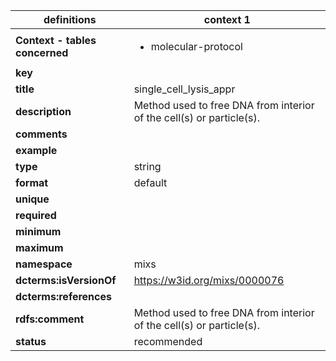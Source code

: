 

| definitions | context 1 |
|-|-|
| **Context - tables concerned** | <ul><li>molecular-protocol</li></ul> |
| **key** |  |
| **title** | single_cell_lysis_appr |
| **description** | Method used to free DNA from interior of the cell(s) or particle(s). |
| **comments** |  |
| **example** |  |
| **type** | string |
| **format** | default |
| **unique** |  |
| **required** |  |
| **minimum** |  |
| **maximum** |  |
| **namespace** | mixs |
| **dcterms:isVersionOf** | https://w3id.org/mixs/0000076 |
| **dcterms:references** |  |
| **rdfs:comment** | Method used to free DNA from interior of the cell(s) or particle(s). |
| **status** | recommended |
